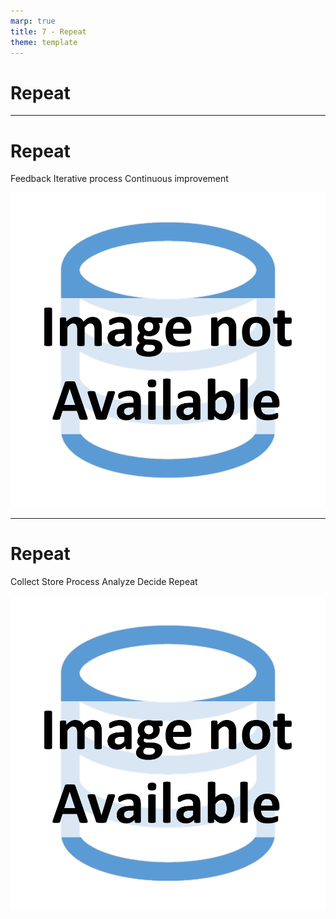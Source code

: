 ```yaml
---
marp: true
title: 7 - Repeat
theme: template
---
```


<!-- _class: title-only -->

# Repeat

<!--
The final stage in the data lifecycle is to repeat the process.
-->

---

<!-- _class: title-two-content-left-center -->

# Repeat

Feedback
Iterative process 
Continuous improvement

![image An icon of two arrows in a circle chasing each other representing a repeating processes in a minimalist style](images/placeholder.png)

<!--
As I mentioned in the previous step, it's important that we observe the outcome of our actions to see whether they made a positive impact, a negative impact, or led to no change at all.

We want to use this information as feedback to drive the next iteration of the process.

Feedback is very important in data science - it tells us whether we're steering the ship in the right direction or headed towards a giant cliff.

Data science is a highly iterative process, so we are typically repeating this feedback loop over and over on a regular basis.

The faster we can receive valuable feedback, the quicker we can make course corrections, and the sooner we can achieve our goals.

We want to use this feedback loop to drive continuous improvement in our business processes over time.

Essentially, this is how we optimize any business process -- by continuously improving it over time using feedback.
-->

---

<!-- _class: title-two-content-left-center -->

# Repeat

Collect
Store
Process
Analyze
Decide
Repeat

![image An icon of two arrows in a circle chasing each other representing a repeating processes in a minimalist style](images/placeholder.png)

<!--

However, it's critically important to note that the success of this data-driven process is based on all of the steps that came before it.

So we need to ensure that:

we've collected reliable data from our observations, 

we've stored them correctly in the right type of persistent storage, 

we've processed them correctly using the right tools and methods, 

we've analyzed them correctly using the right tools and methods, 

we've made a rational decision based on results of our analysis,

and we've repeated this process using outcomes of our actions as feedback.

Performing all of these steps correctly is a bit more difficult than it sounds. 

This is why it's so important that you learn the rest of the details of data science -- so that you can always choose the best possible action given the data.
-->